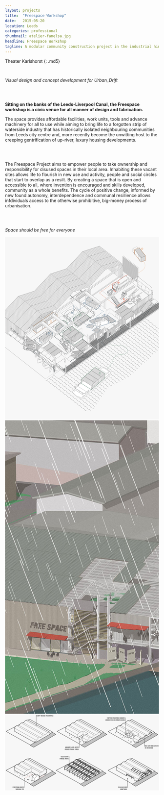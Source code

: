 ```yaml
---
layout: projects
title:  "Freespace Workshop"
date:   2015-05-20
location: Leeds
categories: professional
thumbnail: atelier-fanelsa.jpg
headline: Freespace Workshop
tagline: A modular community construction project in the industrial hinterlands of Leeds
---
```


<div markdown="1" class="container-fixed">
<div markdown="1" class="container-text">

Theater Karlshorst
{: .md5}

<div class="md6">
<br>

<i>Visual design and concept development for Urban_Drift</i>

<br>
<br>

<strong>

Sitting on the banks of the Leeds-Liverpool Canal, the Freespace workshop is a civic venue for all manner of design and fabrication.

</strong>

The space provides affordable facilities, work units, tools and advance machinery for all to use while aiming to bring life to a forgotten strip of waterside industry that has historically isolated neighbouring communities from Leeds city centre and, more recently become the unwitting host to the creeping gentrification of up-river, luxury housing developments.

<br>
<br>

The Freespace Project aims to empower people to take ownership and responsibility for disused spaces in their local area. Inhabiting these vacant sites allows life to flourish in new use and activity, people and social circles that start to overlap as a resilt. By creating a space that is open and accessible to all, where invention is encouraged and skills developed, community as a whole benefits. The cycle of positive change, informed by new found autonomy, interdependence and communal resillience allows infdividuals access to the otherwise prohibitive, big-money process of urbanisation.

<br>
<br>

<i>Space should be free for everyone</i>

</div>
</div>
</div>

![alt text](/assets/imgs/projects/y3p2-stages_1200.png)
![alt text](/assets/imgs/projects/y3p2-rain_600.jpg)
![alt text](/assets/imgs/projects/y3p2-diagrams_1200.png)
